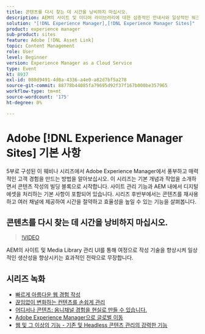 ```yaml
---
title: 콘텐츠를 다시 찾는 데 시간을 낭비하지 마십시오.
description: AEM의 사이트 및 미디어 라이브러리에 대한 심층적인 안내서와 일상적인 워크플로를 간소화하는 실용적인 팁을 통해 작성 능력을 향상시킵니다.
solution: "[!DNL Experience Manager],[!DNL Experience Manager Sites]"
product: experience manager
sub-product: sites
feature: Adobe [!DNL Asset Link]
topic: Content Management
role: User
level: Beginner
version: Experience Manager as a Cloud Service
type: Event
kt: 8937
exl-id: 080d9491-4d0a-4336-a4e0-a82d7bf5a278
source-git-commit: 88778b44085fa79695d92f37f167b000be357965
workflow-type: tm+mt
source-wordcount: '175'
ht-degree: 0%

---
```


# Adobe [!DNL Experience Manager Sites] 기본 사항

5부로 구성된 이 웨비나 시리즈에서 Adobe Experience Manager에서 풍부하고 매력적인 고객 경험을 만드는 방법을 알아보십시오. 이 시리즈는 기본 개념과 작업을 소개하면서 콘텐츠 작성의 빌딩 블록으로 시작합니다. 사이트 관리 기능과 AEM 내에서 디지털 에셋을 처리하는 기본 사항이 포함되어 있습니다. 시리즈 후반부에서는 콘텐츠를 재사용하고 여러 채널에 제공하여 시간을 절약하고 효율성을 높일 수 있는 기능을 살펴봅니다.

## 콘텐츠를 다시 찾는 데 시간을 낭비하지 마십시오.

>[!VIDEO](https://video.tv.adobe.com/v/336983/?quality=12&learn=on&hidetitle=true)

AEM의 사이트 및 Media Library 관리 UI를 통해 여정으로 작성 기술을 향상시켜 일상적인 생산성을 향상시키는 효과적인 전략으로 무장합니다.

## 시리즈 녹화

* [빠르게 아름다운 웹 경험 작성](authoring-fundamentals.md)
* [끊임없이 변화하는 컨텐츠를 손쉽게 관리](collaboration-tools.md)
* [어디서나 콘텐츠: 옴니채널 경험을 현실로 만들 수 있습니다.](omnichannel-experiences.md)
* [Adobe Experience Manager으로 글로벌 이동](multi-site-management-web-translation.md)
* [웹 및 그 이상의 기능 - 기존 및 Headless 콘텐츠 관리의 강력한 기능](traditional-headless-content-management.md)
